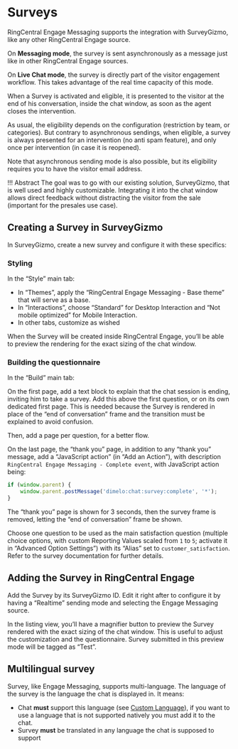 # Surveys

RingCentral Engage Messaging supports the integration with SurveyGizmo, like any other RingCentral Engage source.

On **Messaging mode**, the survey is sent asynchronously as a message just like in other RingCentral Engage sources.

On **Live Chat mode**, the survey is directly part of the visitor engagement workflow. This takes advantage of the real time capacity of this mode.

When a Survey is activated and eligible, it is presented to the visitor at the end of his conversation, inside the chat window, as soon as the agent closes the intervention.

As usual, the eligibility depends on the configuration (restriction by team, or categories). But contrary to asynchronous sendings, when eligible, a survey is always presented for an intervention (no anti spam feature), and only once per intervention (in case it is reopened).

Note that asynchronous sending mode is also possible, but its eligibility requires you to have the visitor email address.

!!! Abstract
    The goal was to go with our existing solution, SurveyGizmo, that is well used and highly customizable. Integrating it into the chat window allows direct feedback without distracting the visitor from the sale (important for the presales use case).

## Creating a Survey in SurveyGizmo

In SurveyGizmo, create a new survey and configure it with these specifics:

### Styling

In the “Style” main tab:

* In “Themes”, apply the “RingCentral Engage Messaging - Base theme” that will serve as a base.
* In “Interactions”, choose “Standard” for Desktop Interaction and “Not mobile optimized” for Mobile Interaction.
* In other tabs, customize as wished

When the Survey will be created inside RingCentral Engage, you’ll be able to preview the rendering for the exact sizing of the chat window.

### Building the questionnaire

In the “Build” main tab:

On the first page, add a text block to explain that the chat session is ending, inviting him to take a survey. Add this above the first question, or on its own dedicated first page. This is needed because the Survey is rendered in place of the “end of conversation” frame and the transition must be explained to avoid confusion.

Then, add a page per question, for a better flow.

On the last page, the “thank you” page, in addition to any “thank you” message, add a “JavaScript action” (in “Add an Action”), with description `RingCentral Engage Messaging - Complete event`, with JavaScript action being:

``` javascript
if (window.parent) {
    window.parent.postMessage('dimelo:chat:survey:complete', '*');
}
```

The “thank you” page is shown for 3 seconds, then the survey frame is removed, letting the “end of conversation” frame be shown.

Choose one question to be used as the main satisfaction question (multiple choice options, with custom Reporting Values scaled from `1` to `5`; activate it in “Advanced Option Settings”) with its “Alias” set to `customer_satisfaction`. Refer to the survey documentation for further details.

## Adding the Survey in RingCentral Engage

Add the Survey by its SurveyGizmo ID. Edit it right after to configure it by having a “Realtime” sending mode and selecting the Engage Messaging source.

In the listing view, you’ll have a magnifier button to preview the Survey rendered with the exact sizing of the chat window. This is useful to adjust the customization and the questionnaire. Survey submitted in this preview mode will be tagged as “Test”.

## Multilingual survey

Survey, like Engage Messaging, supports multi-language. The language of the survey is the language the chat is displayed in. It means:

* Chat **must** support this language (see [Custom Language](../source/#custom-language)), if you want to use a language that is not supported natively you must add it to the chat.
* Survey **must** be translated in any language the chat is supposed to support